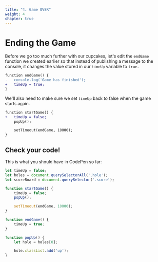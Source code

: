 ```yaml
---
title: "4. Game OVER"
weight: 4
chapter: true
---
```


# Ending the Game

Before we go too much further with our cupcakes, let's edit the `endGame` function we created earlier so that instead of publishing a message to the console, it changes the value stored in our `timeUp` variable to `true.`

```diff
function endGame() {
-	console.log('Game has finished');
+	timeUp = true;
}
```

We'll also need to make sure we set `timeUp` back to false when the game starts again.

```diff
function startGame() {
+	timeUp = false;
	popUp();

	setTimeout(endGame, 10000);
}
```

## Check your code!

This is what you should have in CodePen so far:

```js
let timeUp = false;
let holes = document.querySelectorAll('.hole');
let scoreBoard = document.querySelector('.score');

function startGame() {
    timeUp = false;
    popUp();

    setTimeout(endGame, 10000);
}

function endGame() {
    timeUp = true;
}

function popUp() {
    let hole = holes[0];

    hole.classList.add('up');
}
```
